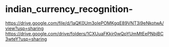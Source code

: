 # indian_currency_recognition-
https://drive.google.com/file/d/1aQK0Um3oIePOMKgqE89VNT3i9eNkotwA/view?usp=sharing
https://drive.google.com/drive/folders/1CXUuaFKkjr0wQpYUmMtEePNbjBC3wteY?usp=sharing
